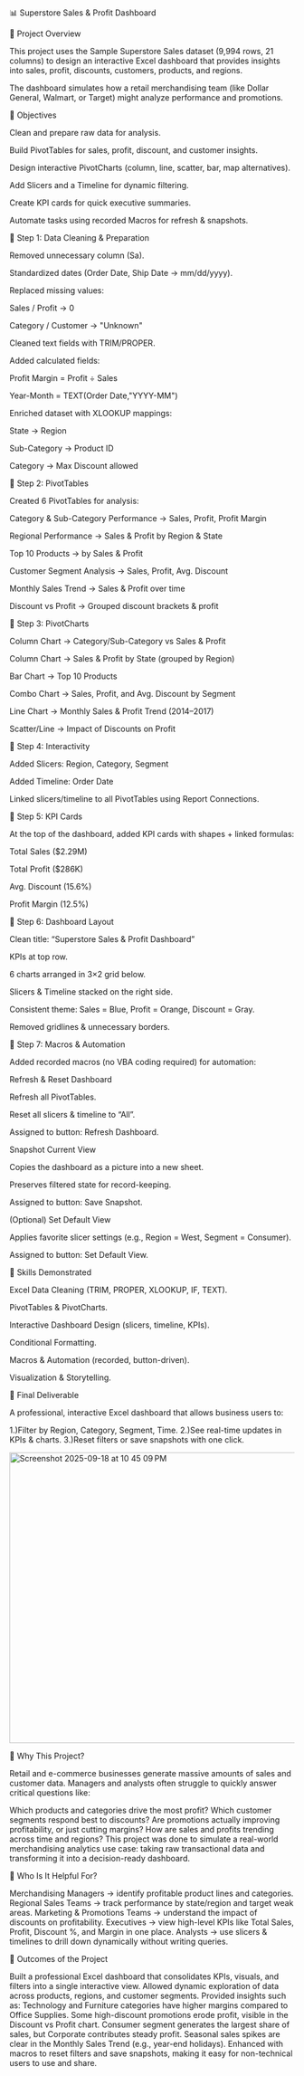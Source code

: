 📊 Superstore Sales & Profit Dashboard


🔹 Project Overview

This project uses the Sample Superstore Sales dataset (9,994 rows, 21 columns) to design an interactive Excel dashboard that provides insights into sales, profit, discounts, customers, products, and regions.

The dashboard simulates how a retail merchandising team (like Dollar General, Walmart, or Target) might analyze performance and promotions.

🔹 Objectives

Clean and prepare raw data for analysis.

Build PivotTables for sales, profit, discount, and customer insights.

Design interactive PivotCharts (column, line, scatter, bar, map alternatives).

Add Slicers and a Timeline for dynamic filtering.

Create KPI cards for quick executive summaries.

Automate tasks using recorded Macros for refresh & snapshots.

🔹 Step 1: Data Cleaning & Preparation

Removed unnecessary column (Sa).

Standardized dates (Order Date, Ship Date → mm/dd/yyyy).

Replaced missing values:

Sales / Profit → 0

Category / Customer → "Unknown"

Cleaned text fields with TRIM/PROPER.

Added calculated fields:

Profit Margin = Profit ÷ Sales

Year-Month = TEXT(Order Date,"YYYY-MM")

Enriched dataset with XLOOKUP mappings:

State → Region

Sub-Category → Product ID

Category → Max Discount allowed

🔹 Step 2: PivotTables

Created 6 PivotTables for analysis:

Category & Sub-Category Performance → Sales, Profit, Profit Margin

Regional Performance → Sales & Profit by Region & State

Top 10 Products → by Sales & Profit

Customer Segment Analysis → Sales, Profit, Avg. Discount

Monthly Sales Trend → Sales & Profit over time

Discount vs Profit → Grouped discount brackets & profit

🔹 Step 3: PivotCharts

Column Chart → Category/Sub-Category vs Sales & Profit

Column Chart → Sales & Profit by State (grouped by Region)

Bar Chart → Top 10 Products

Combo Chart → Sales, Profit, and Avg. Discount by Segment

Line Chart → Monthly Sales & Profit Trend (2014–2017)

Scatter/Line → Impact of Discounts on Profit

🔹 Step 4: Interactivity

Added Slicers: Region, Category, Segment

Added Timeline: Order Date

Linked slicers/timeline to all PivotTables using Report Connections.

🔹 Step 5: KPI Cards

At the top of the dashboard, added KPI cards with shapes + linked formulas:

Total Sales ($2.29M)

Total Profit ($286K)

Avg. Discount (15.6%)

Profit Margin (12.5%)

🔹 Step 6: Dashboard Layout

Clean title: “Superstore Sales & Profit Dashboard”

KPIs at top row.

6 charts arranged in 3×2 grid below.

Slicers & Timeline stacked on the right side.

Consistent theme: Sales = Blue, Profit = Orange, Discount = Gray.

Removed gridlines & unnecessary borders.

🔹 Step 7: Macros & Automation

Added recorded macros (no VBA coding required) for automation:

Refresh & Reset Dashboard

Refresh all PivotTables.

Reset all slicers & timeline to “All”.

Assigned to button: Refresh Dashboard.

Snapshot Current View

Copies the dashboard as a picture into a new sheet.

Preserves filtered state for record-keeping.

Assigned to button: Save Snapshot.

(Optional) Set Default View

Applies favorite slicer settings (e.g., Region = West, Segment = Consumer).

Assigned to button: Set Default View.

🔹 Skills Demonstrated

Excel Data Cleaning (TRIM, PROPER, XLOOKUP, IF, TEXT).

PivotTables & PivotCharts.

Interactive Dashboard Design (slicers, timeline, KPIs).

Conditional Formatting.

Macros & Automation (recorded, button-driven).

Visualization & Storytelling.

🔹 Final Deliverable

A professional, interactive Excel dashboard that allows business users to:

1.)Filter by Region, Category, Segment, Time.
2.)See real-time updates in KPIs & charts.
3.)Reset filters or save snapshots with one click.

<img width="757" height="514" alt="Screenshot 2025-09-18 at 10 45 09 PM" src="https://github.com/user-attachments/assets/97f0eecd-62ea-4723-8a6f-148028a8e419" />


🔹 Why This Project?

Retail and e-commerce businesses generate massive amounts of sales and customer data. Managers and analysts often struggle to quickly answer critical questions like:

Which products and categories drive the most profit?
Which customer segments respond best to discounts?
Are promotions actually improving profitability, or just cutting margins?
How are sales and profits trending across time and regions?
This project was done to simulate a real-world merchandising analytics use case: taking raw transactional data and transforming it into a decision-ready dashboard.

🔹 Who Is It Helpful For?

Merchandising Managers → identify profitable product lines and categories.
Regional Sales Teams → track performance by state/region and target weak areas.
Marketing & Promotions Teams → understand the impact of discounts on profitability.
Executives → view high-level KPIs like Total Sales, Profit, Discount %, and Margin in one place.
Analysts → use slicers & timelines to drill down dynamically without writing queries.

🔹 Outcomes of the Project

Built a professional Excel dashboard that consolidates KPIs, visuals, and filters into a single interactive view.
Allowed dynamic exploration of data across products, regions, and customer segments.
Provided insights such as:
Technology and Furniture categories have higher margins compared to Office Supplies.
Some high-discount promotions erode profit, visible in the Discount vs Profit chart.
Consumer segment generates the largest share of sales, but Corporate contributes steady profit.
Seasonal sales spikes are clear in the Monthly Sales Trend (e.g., year-end holidays).
Enhanced with macros to reset filters and save snapshots, making it easy for non-technical users to use and share.


